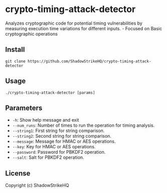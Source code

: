 # crypto-timing-attack-detector
Analyzes cryptographic code for potential timing vulnerabilities by measuring execution time variations for different inputs. - Focused on Basic cryptographic operations

## Install
`git clone https://github.com/ShadowStrikeHQ/crypto-timing-attack-detector`

## Usage
`./crypto-timing-attack-detector [params]`

## Parameters
- `-h`: Show help message and exit
- `--num_runs`: Number of times to run the operation for timing analysis.
- `--string1`: First string for string comparison.
- `--string2`: Second string for string comparison.
- `--message`: Message for HMAC or AES operations.
- `--key`: Key for HMAC or AES operations.
- `--password`: Password for PBKDF2 operation.
- `--salt`: Salt for PBKDF2 operation.

## License
Copyright (c) ShadowStrikeHQ
